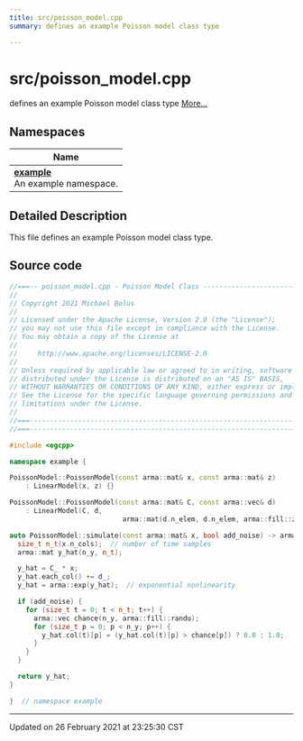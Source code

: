 ```yaml
---
title: src/poisson_model.cpp
summary: defines an example Poisson model class type 

---
```


# src/poisson_model.cpp

defines an example Poisson model class type  [More...](#detailed-description)



## Namespaces

| Name           |
| -------------- |
| **[example](/eg-cpp-library/docs/api/namespaces/namespaceexample/)** <br>An example namespace.  |

## Detailed Description



This file defines an example Poisson model class type. 





## Source code

```cpp
//===-- poisson_model.cpp - Poisson Model Class ---------------------------===//
//
// Copyright 2021 Michael Bolus
//
// Licensed under the Apache License, Version 2.0 (the "License");
// you may not use this file except in compliance with the License.
// You may obtain a copy of the License at
//
//     http://www.apache.org/licenses/LICENSE-2.0
//
// Unless required by applicable law or agreed to in writing, software
// distributed under the License is distributed on an "AS IS" BASIS,
// WITHOUT WARRANTIES OR CONDITIONS OF ANY KIND, either express or implied.
// See the License for the specific language governing permissions and
// limitations under the License.
//
//===----------------------------------------------------------------------===//
//===----------------------------------------------------------------------===//

#include <egcpp>

namespace example {

PoissonModel::PoissonModel(const arma::mat& x, const arma::mat& z)
    : LinearModel(x, z) {}

PoissonModel::PoissonModel(const arma::mat& C, const arma::vec& d)
    : LinearModel(C, d,
                            arma::mat(d.n_elem, d.n_elem, arma::fill::zeros)) {}

auto PoissonModel::simulate(const arma::mat& x, bool add_noise) -> arma::mat {
  size_t n_t(x.n_cols);  // number of time samples
  arma::mat y_hat(n_y, n_t);

  y_hat = C_ * x;
  y_hat.each_col() += d_;
  y_hat = arma::exp(y_hat);  // exponential nonlinearity

  if (add_noise) {
    for (size_t t = 0; t < n_t; t++) {
      arma::vec chance(n_y, arma::fill::randu);
      for (size_t p = 0; p < n_y; p++) {
        y_hat.col(t)[p] = (y_hat.col(t)[p] > chance[p]) ? 0.0 : 1.0;
      }
    }
  }

  return y_hat;
}

}  // namespace example
```


-------------------------------

Updated on 26 February 2021 at 23:25:30 CST
